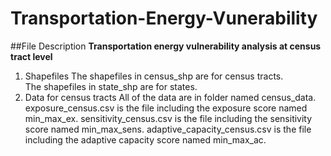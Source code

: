 # Transportation-Energy-Vunerability
##File Description
**Transportation energy vulnerability analysis at census tract level**
1. Shapefiles
The shapefiles in census_shp are for census tracts.  
The shapefiles in state_shp are for states.
2. Data for census tracts
All of the data are in folder named census_data.   
exposure_census.csv is the file including the exposure score named min_max_ex.
sensitivity_census.csv is the file including the sensitivity score named min_max_sens.
adaptive_capacity_census.csv is the file including the adaptive capacity score named min_max_ac.
